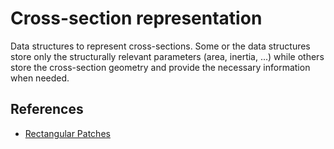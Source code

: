 # Cross-section representation

Data structures to represent cross-sections. Some or the data structures store only the structurally relevant parameters (area, inertia, ...) while others store the cross-section geometry and provide the necessary information when needed.


## References
- [Rectangular Patches](https://portwooddigital.com/2022/06/05/rectangular-patches/)
